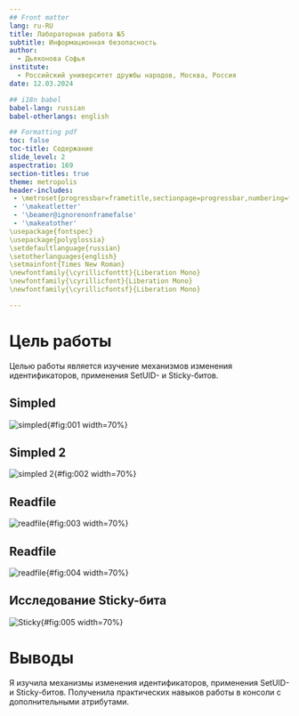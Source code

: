 ```yaml
---
## Front matter
lang: ru-RU
title: Лабораторная работа №5
subtitle: Информационная безопасность
author:
  - Дьяконова Софья
institute:
  - Российский университет дружбы народов, Москва, Россия
date: 12.03.2024

## i18n babel
babel-lang: russian
babel-otherlangs: english

## Formatting pdf
toc: false
toc-title: Содержание
slide_level: 2
aspectratio: 169
section-titles: true
theme: metropolis
header-includes:
 - \metroset{progressbar=frametitle,sectionpage=progressbar,numbering=fraction}
 - '\makeatletter'
 - '\beamer@ignorenonframefalse'
 - '\makeatother'
\usepackage{fontspec}
\usepackage{polyglossia}
\setdefaultlanguage{russian}
\setotherlanguages{english}
\setmainfont{Times New Roman}
\newfontfamily{\cyrillicfonttt}{Liberation Mono}
\newfontfamily{\cyrillicfont}{Liberation Mono}
\newfontfamily{\cyrillicfontsf}{Liberation Mono}

---
```


# Цель работы

Целью работы является изучение механизмов изменения идентификаторов, применения SetUID- и Sticky-битов.

## Simpled

![simpled](image/2.png){#fig:001 width=70%}

## Simpled 2

![simpled 2](image/4.png){#fig:002 width=70%}

## Readfile

![readfile](image/1.png){#fig:003 width=70%}

## Readfile

![readfile](image/3.png){#fig:004 width=70%}

##  Исследование Sticky-бита

![Sticky](image/6.png){#fig:005 width=70%}



# Выводы

Я изучила механизмы изменения идентификаторов, применения SetUID- и Sticky-битов. Полученила практических навыков работы в консоли с дополнительными атрибутами.

